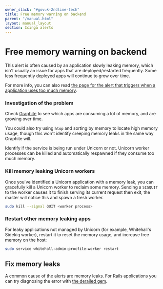 ```yaml
---
owner_slack: "#govuk-2ndline-tech"
title: Free memory warning on backend
parent: "/manual.html"
layout: manual_layout
section: Icinga alerts
---
```


# Free memory warning on backend

This alert is often caused by an application slowly leaking memory, which
isn't usually an issue for apps that are deployed/restarted frequently.
Some less frequently deployed apps will continue to grow over time.

For more info, you can also read [the page for the alert that triggers
when a application uses too much memory][high-memory].

[high-memory]: /manual/alerts/high-memory-for-application.html

### Investigation of the problem

Check [Graphite][graphite-memory] to see which apps are consuming a lot of
memory, and are growing over time.

You could also try using `htop` and sorting by memory to locate high memory
usage, though this won't identify creeping memory leaks in the same way
Graphite will.

Identify if the service is being run under Unicorn or not. Unicorn worker
processes can be killed and automatically respawned if they consume too much
memory.

[graphite-memory]: https://graphite.blue.production.govuk.digital/render/?width=1133&height=630&_salt=1413553577.366&from=-24days&hideLegend=false&target=highestAverage%28backend-1_backend.processes-*.ps_rss%2C5%29

### Kill memory leaking Unicorn workers

Once you've identified a Unicorn application with a memory leak, you can
gracefully kill a Unicorn worker to reclaim some memory. Sending a `SIGQUIT` to
the worker causes it to finish serving its current request then exit, the
master will notice this and spawn a fresh worker.

```sh
sudo kill --signal QUIT <worker process>
```

### Restart other memory leaking apps

For leaky applications not managed by Unicorn (for example, Whitehall's
Sidekiq worker), restart it to reset the memory usage, and increase free memory
on the host:

```sh
sudo service whitehall-admin-procfile-worker restart
```

## Fix memory leaks

A common cause of the alerts are memory leaks. For Rails applications you
can try diagnosing the error with [the derailed gem].

[the derailed gem]: https://github.com/schneems/derailed_benchmarks
